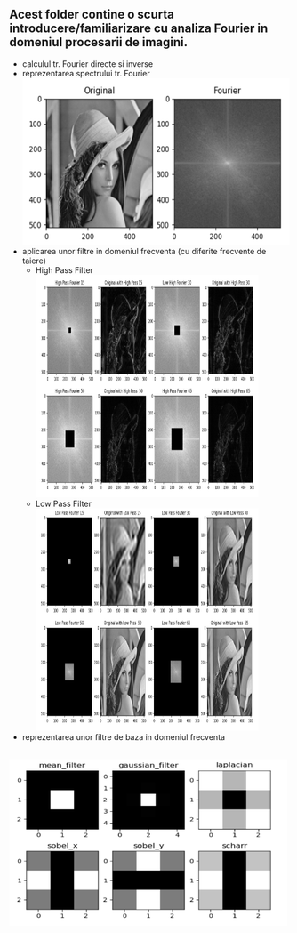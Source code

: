 ## Acest folder contine o scurta introducere/familiarizare cu analiza Fourier in domeniul procesarii de imagini.
  * calculul tr. Fourier directe si inverse
  * reprezentarea spectrului tr. Fourier
    <br/>
    <img src="https://github.com/StratulatStefan/Data-Transmission-using-EZW-Algorithms/blob/master/FrequencyDomain/Results/FourierSpectrum.png" width = 500px height=300px />
  * aplicarea unor filtre in domeniul frecventa (cu diferite frecvente de taiere)
    * High Pass Filter
      <br/>
      <img src="https://github.com/StratulatStefan/Data-Transmission-using-EZW-Algorithms/blob/master/FrequencyDomain/Results/HighPassFilter.png" width = 400px height=400px />
    * Low Pass Filter
      <br/>
      <img src="https://github.com/StratulatStefan/Data-Transmission-using-EZW-Algorithms/blob/master/FrequencyDomain/Results/LowPassFilter.png" width = 400px height=400px />
  * reprezentarea unor filtre de baza in domeniul frecventa
   <br/>
   <img src="https://github.com/StratulatStefan/Data-Transmission-using-EZW-Algorithms/blob/master/FrequencyDomain/Results/BasicFiltersInFreqDomain.png" width = 500px height=300px />
